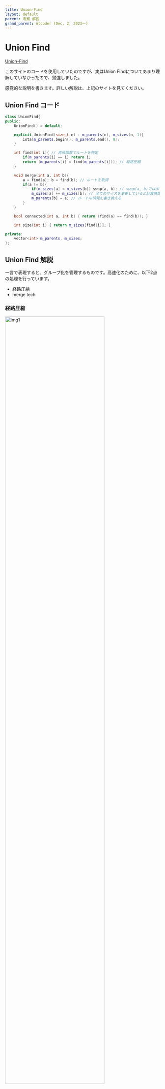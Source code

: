 ```yaml
---
title: Union-Find
layout: default
parent: 考察 解説
grand_parent: Atcoder (Dec. 2, 2023〜)
---
```


<script type="text/javascript" id="MathJax-script" async src="https://cdn.jsdelivr.net/npm/mathjax@3/es5/tex-chtml.js"></script>

# Union Find

<a href="https://zenn.dev/reputeless/books/standard-cpp-for-competitive-programming/viewer/union-find" target="_blank">Union-Find</a>

このサイトのコードを使用していたのですが、実はUnion Findについてあまり理解していなかったので、勉強しました。

感覚的な説明を書きます。詳しい解説は、上記のサイトを見てください。

## Union Find コード

```cpp
class UnionFind{
public:
    UnionFind() = default;

    explicit UnionFind(size_t n) : m_parents(n), m_sizes(n, 1){
        iota(m_parents.begin(), m_parents.end(), 0);
    }

    int find(int i){ // 再帰関数でルートを特定
        if(m_parents[i] == i) return i;
        return (m_parents[i] = find(m_parents[i])); // 経路圧縮
    }

    void merge(int a, int b){
        a = find(a); b = find(b); // ルートを取得
        if(a != b){
            if(m_sizes[a] < m_sizes[b]) swap(a, b); // swap(a, b)ではポインタの交換が行われている
            m_sizes[a] += m_sizes[b]; // 全てのサイズを変更していると計算時間が増大するので、ルートの情報のみを書き換える
            m_parents[b] = a; // ルートの情報を書き換える
        }
    }

    bool connected(int a, int b) { return (find(a) == find(b)); }

    int size(int i) { return m_sizes[find(i)]; }

private:
    vector<int> m_parents, m_sizes;
};
```

## Union Find 解説

一言で表現すると、グループ化を管理するものです。高速化のために、以下2点の処理を行っています。

- 経路圧縮
- merge tech

### 経路圧縮

<img src="src/union_find1.png" alt="img1" width="80%">

赤のノードのルートを探索する際に、ルートまでの経路にある各ノードの親をルートに付け替えることで、以降の探索では非常に高速にルートを発見することが可能になります。

コードではそれを再起的に実現しており、find()にノード番号を入力すると、それがルートノード以外だった場合は親ノードをルートに変更するように実装しています。

### merge tech

木を作成するときに、木の高さが低いグループのルートを高いグループのルートに接続するようにすることで、木が高くなることを防ぎ、計算量を削減します。

merge()ないのswap()の部分でそれを実現しています。(swapはポインタを付け替える処理なので、vector入れ替えなどの操作も\\(O(1)\\)で実現することができます。ABC329 F問題より)

## 重み付きUnion Find コード

```cpp
class UnionFind{
public:
    UnionFind() = default;

    explicit UnionFind(size_t n) : m_parents(n), m_sizes(n, 1), m_weights(n){
        iota(m_parents.begin(), m_parents.end(), 0);
    }

    int find(int i){
        if(m_parents[i] == i) return i;
		int par = find(m_parents[i]);
		m_weights[i] += m_weights[m_parents[i]]; // 累積和
        return (m_parents[i] = par);
    }

    void merge(int a, int b, ll w){
        w += weight(a), w -= weight(b);
        a = find(a), b = find(b);
        if(a != b){
            if(m_sizes[a] < m_sizes[b]) swap(a, b), w = -w;
            m_sizes[a] += m_sizes[b];
            m_weights[b] = w; // m_weights[b] = m_weights[a] + w; ルートは0なので、m_weights[a]は不必要
            m_parents[b] = a;
        }
    }

    bool connected(int a, int b) { return (find(a) == find(b)); }

    int size(int i) { return m_sizes[find(i)]; }

    ll diff(int x, int y) { return weight(x) - weight(y); }

private:
    vector<int> m_parents, m_sizes;
	vector<ll> m_weights;
    ll weight(int x) { find(x); return m_weights[x]; }
};
```

## 重み付きUnion Find 解説

なんかうまくいかなくて実装時間かかったのですが、図を描けば一瞬でした。図を書くことは大事ですね。

Union Findとの違いは、重みを登録する必要があるという点です。

その中で異なる部分が多い、find()とmerge()に着目してみましょう。

### find()

```cpp
int find(int i){
    if(m_parents[i] == i) return i;
	int par = find(m_parents[i]);
	m_weights[i] += m_weights[m_parents[i]]; // 累積和
    return (m_parents[i] = par);
}
```

通常のUnion Findではルートの特定だけで良かったのですが、今回は重みの計算という役割も担っています。

<img src="src/union_find2.png" alt="img2" width="80%">

まず、mergeによって木の更新が発生した場合、ルート間の値の更新しか行われません。

find()が使用された際、再起的にルートまでの経路に存在するノードのfind()も呼び出されます。

<img src="src/union_find3.png" alt="img3" width="80%">

すると、図3のようにルートに近い順に値の更新が発生し、最初に呼び出しが発生したノードまでの重みを更新することができます。

※ 最初に呼び出しが発生したノードの子ノード以降の値の更新は発生しないことに注意してください(この図では一番下のノード)。

※ 今回は値の更新に着目した図のため、実際には経路圧縮の処理も同時に発生することを忘れないでください。

<strong>※ ノードが持っている重み情報は、自分のルートノードの値を0としたときの重み</strong>なので、ルートノードが

### merge

```cpp
void merge(int a, int b, ll w){
    w += weight(a), w -= weight(b);
    a = find(a), b = find(b);
    if(a != b){
        if(m_sizes[a] < m_sizes[b]) swap(a, b), w = -w;
        m_sizes[a] += m_sizes[b];
        m_weights[b] = w;
        m_parents[b] = a;
    }
}
```

merge()の難しい点は、重みの調整に関する最初の一行でしょう。





